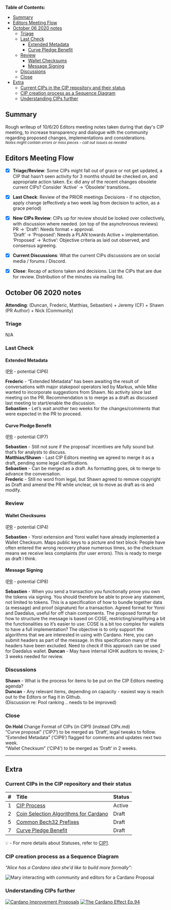  **Table of Contents:** 

- [Summary](#summary)
- [Editors Meeting Flow](#editors-meeting-flow)
- [October 06 2020 notes](#october-06-2020-notes)
  * [Triage](#triage)
  * [Last Check](#last-check)
      + [Extended Metadata](#Extended-Metadata)
      + [Curve Pledge Benefit](#Curve-Pledge-Benefit)
  * [Review](#review)
      + [Wallet Checksums](#Wallet-Checksums)
      + [Message Signing](#Message-Signing)
  * [Discussions](#discussions)
  * [Close](#close)
- [Extra](#extra)
  * [Current CIPs in the CIP repository and their status](#current-cips-in-the-cip-repository-and-their-status)
  * [CIP creation process as a Sequence Diagram](#cip-creation-process-as-a-sequence-diagram)
  * [Understanding CIPs further](#understanding-cips-further)
## Summary

Rough writeup of 10/6/20 Editors meeting notes taken during that day's CIP meeting, to increase transparency and dialogue with the community regarding proposed changes, implementations and considerations.  
<sub>_Notes might contain errors or miss pieces - call out issues as needed_
</sub>


## Editors Meeting Flow
- [x] **Triage/Review**: Some CIPs might fall out of grace or not get updated, a CIP that hasn’t seen activity for 3 months should be checked on, and appropriate action taken. Ex: did any of the recent changes obsolete current CIPs? Consider ‘Active’ -> ‘Obsolete’ transitions..
- [x] **Last Check**: Review of the PRIOR meetings Decisions  - if no objection, apply change (effectively a two week lag from decision to action, as a grace period)
- [x] **New CIPs Review**: CIPs up for review should be looked over collectively, with discussion where needed. (on top of the asynchronous reviews)  
PR -> ‘Draft’: Needs format + approval.  
‘Draft’ -> ‘Proposed’: Needs a PLAN towards Active + implementation.  
‘Proposed’ -> ‘Active’:  Objective criteria as laid out observed, and consensus agreeing.   
- [x] **Current Discussions**: What the current CIPs discussions are on social media / forums / Discord.
- [x] **Close**: Recap of actions taken and decisions. List the CIPs that are due for review.  Distribution of the minutes via mailing list.



## October 06 2020 notes


**Attending**: (Duncan, Frederic, Matthias, Sebastien) + Jeremy (CF) + Shawn (PR Author) + Nick (Community) 


### Triage
N/A

### Last Check  

#### Extended Metadata
([PR](https://github.com/cardano-foundation/CIPs/pull/15) - potential CIP6)   

**Frederic** - “Extended Metadata” has been awaiting the result of conversations with major stakepool operators led by Markus, while Mike wanted to incorporate suggestions from Shawn. No activity since last meeting on the PR. Recommendation is to merge as a draft as discussed last meeting to start/enable the discussion.  
**Sebastien** - Let’s wait another two weeks for the changes/comments that were expected in the PR to proceed.


#### Curve Pledge Benefit
([PR](https://github.com/cardano-foundation/CIPs/pull/12)  - potential CIP7) 

**Sebastien** - Still not sure if the proposal' incentives are fully sound but that’s for analysts to discuss.  
**Matthias/Shawn** - Last CIP Editors meeting we agreed to merge it as a draft, pending some legal clarifications.  
**Sebastien** - Can be merged as a draft. As formatting goes, ok to merge to advance the conversation.  
**Frederic** - Still no word from legal, but Shawn agreed to remove copyright as Draft and amend the PR while unclear, ok to move as draft as-is and modify.

### Review  












#### Wallet Checksums  
([PR](https://github.com/cardano-foundation/CIPs/pull/4) - potential CIP4) 

**Sebastien** - Yoroi extension and Yoroi wallet have already implemented a Wallet Checksum. Maps public keys to a picture and text block: People have often entered the wrong recovery phase numerous times, so the checksum means we receive less complaints (for user errors). This is ready to merge as draft I think. 


#### Message Signing  
([PR](https://github.com/cardano-foundation/CIPs/pull/27) - potential CIP8) 

**Sebastien** - When you send a transaction you functionally prove you own the tokens via signing. You should therefore be able to prove any statement, not limited to tokens. 
This is a specification of how to bundle together data (a message) and proof (signature) for a transaction. Agreed format for Yoroi and Daedalus, useful for off chain components. 
The proposed format for how to structure the message is based on COSE, restricting/simplifying a bit the functionalities so it’s easier to use: COSE is a bit too complex for wallets to have a full implementation? The objective is to only support the algorithms that we are interested in using with Cardano. Here, you can submit headers as part of the message. In this specification many of the headers have been excluded. 
Need to check if this approach can be used for Daedalus wallet.
**Duncan** - May have internal IOHK auditors to review, 2-3 weeks needed for review. 


### Discussions 
**Shawn** - What is the process for items to be put on the CIP Editors meeting agenda?  
**Duncan** - Any relevant items, depending on capacity - easiest way is reach out to the Editors or flag it in Github.  
(Discussion re: Pool ranking .. needs to be improved)




### Close
 
**On Hold** Change Format of CIPs (in CIP1) (instead CIPx.md)  
“Curve proposal” (‘CIP7’) to be merged as ‘Draft’, legal tweaks to follow.  
“Extended Metadata” (‘CIP6’) flagged for comments and updates next two week.  
“Wallet Checksum” (‘CIP4’) to be merged as ‘Draft’ in 2 weeks. 



---
## Extra

### Current CIPs in the CIP repository and their status 


|#              |Title            | Status               |
| ----------------- |:----------------|:-------------------- |
| 1                 | [CIP Process](https://github.com/cardano-foundation/CIPs/tree/master/CIP-0001)     | Active   |
| 2                 | [Coin Selection Algorithms for Cardano](https://github.com/cardano-foundation/CIPs/tree/master/CIP-0002) | Draft   |
| 5                 | [Common Bech32 Prefixes](https://github.com/cardano-foundation/CIPs/tree/master/CIP-0005)                | Draft   |
| 7                 | [Curve Pledge Benefit](https://github.com/cardano-foundation/CIPs/tree/master/CIP-0007)                | Draft   |

:bulb: -  For more details about Statuses, refer to [CIP1](https://github.com/cardano-foundation/CIPs/tree/master/CIP-0001).


### CIP creation process as a Sequence Diagram

_"Alice has a Cardano idea she'd like to build more formally":_


![Mary interacting with community and editors for a Cardano Proposal](./sequence_diagram.png?raw=true "sequence_diagram.png")

### Understanding CIPs further


[![Cardano Improvement Proposals](https://img.youtube.com/vi/q7U10EfqXJw/0.jpg)](https://www.youtube.com/watch?v=q7U10EfqXJw)
[![The Cardano Effect Ep.94](https://img.youtube.com/vi/dnw7k7VKVyo/0.jpg)](https://www.youtube.com/watch?v=dnw7k7VKVyo)




